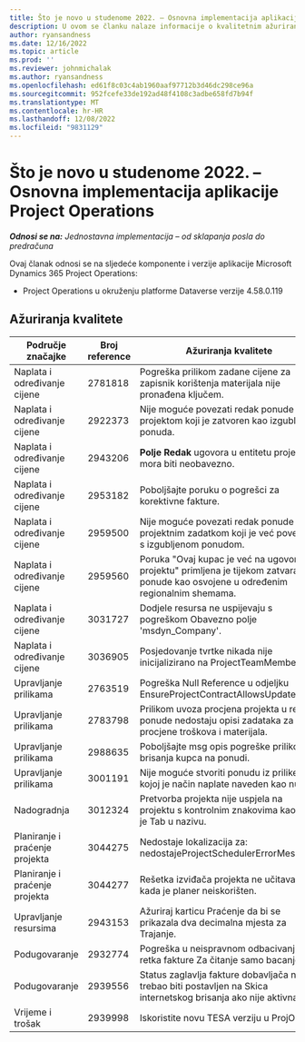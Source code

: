 ```yaml
---
title: Što je novo u studenome 2022. – Osnovna implementacija aplikacije Project Operations
description: U ovom se članku nalaze informacije o kvalitetnim ažuriranjima koja su dostupna u izdanju implementacije sustava Microsoft Dynamics 365 Project Operations Lite u studenome 2022.
author: ryansandness
ms.date: 12/16/2022
ms.topic: article
ms.prod: ''
ms.reviewer: johnmichalak
ms.author: ryansandness
ms.openlocfilehash: ed61f8c03c4ab1960aaf97712b3d46dc298ce96a
ms.sourcegitcommit: 952fcefe33de192ad48f4108c3adbe658fd7b94f
ms.translationtype: MT
ms.contentlocale: hr-HR
ms.lasthandoff: 12/08/2022
ms.locfileid: "9831129"
---
```

# <a name="whats-new-november-2022---project-operations-lite-deployment"></a>Što je novo u studenome 2022. – Osnovna implementacija aplikacije Project Operations

_**Odnosi se na:** Jednostavna implementacija – od sklapanja posla do predračuna_

Ovaj članak odnosi se na sljedeće komponente i verzije aplikacije Microsoft Dynamics 365 Project Operations:

- Project Operations u okruženju platforme Dataverse verzije 4.58.0.119


## <a name="quality-updates"></a>Ažuriranja kvalitete

| Područje značajke | Broj reference | Ažuriranja kvalitete |
| --- | --- | --- |
| Naplata i određivanje cijene | 2781818 | Pogreška prilikom zadane cijene za zapisnik korištenja materijala nije pronađena ključem. |
| Naplata i određivanje cijene | 2922373 | Nije moguće povezati redak ponude s projektom koji je zatvoren kao izgubljena ponuda. |
| Naplata i određivanje cijene | 2943206 | **Polje Redak** ugovora u entitetu projekta mora biti neobavezno. |
| Naplata i određivanje cijene | 2953182 | Poboljšajte poruku o pogrešci za korektivne fakture.|
| Naplata i određivanje cijene | 2959500 | Nije moguće povezati redak ponude s projektnim zadatkom koji je već povezan s izgubljenom ponudom.|
| Naplata i određivanje cijene | 2959560 | Poruka "Ovaj kupac je već na ugovoru o projektu" primljena je tijekom zatvaranja ponude kao osvojene u određenim regionalnim shemama. |
| Naplata i određivanje cijene | 3031727 | Dodjele resursa ne uspijevaju s pogreškom Obavezno polje 'msdyn_Company'. |
| Naplata i određivanje cijene | 3036905 | Posjedovanje tvrtke nikada nije inicijalizirano na ProjectTeamMember. |
| Upravljanje prilikama | 2763519 | Pogreška Null Reference u odjeljku EnsureProjectContractAllowsUpdates. |
| Upravljanje prilikama | 2783798 | Prilikom uvoza procjena projekta u redak ponude nedostaju opisi zadataka za procjene troškova i materijala.|
| Upravljanje prilikama | 2988635 | Poboljšajte msg opis pogreške prilikom brisanja kupca na ponudi. |
| Upravljanje prilikama | 3001191 | Nije moguće stvoriti ponudu iz prilike u kojoj je način naplate naveden kao null. |
| Nadogradnja | 3012324 | Pretvorba projekta nije uspjela na projektu s kontrolnim znakovima kao što je Tab u nazivu. || Planiranje i praćenje projekta | 2790384 | Prekoračenje vremena skupa operacija na čekanju je prekratko. |
| Planiranje i praćenje projekta | 3044275 | Nedostaje lokalizacija za: nedostajeProjectSchedulerErrorMessage. |
| Planiranje i praćenje projekta | 3044277 | Rešetka izviđača projekta ne učitava se kada je planer neiskorišten.|
| Upravljanje resursima | 2943153 | Ažuriraj karticu Praćenje da bi se prikazala dva decimalna mjesta za Trajanje.|
| Podugovaranje | 2932774 | Pogreška u neispravnom odbacivanju retka fakture Za čitanje samo bacanje. |
| Podugovaranje | 2939556 | Status zaglavlja fakture dobavljača ne bi trebao biti postavljen na Skica internetskog brisanja ako nije aktivna. |
| Vrijeme i trošak | 2939998 | Iskoristite novu TESA verziju u ProjOpsu. |
